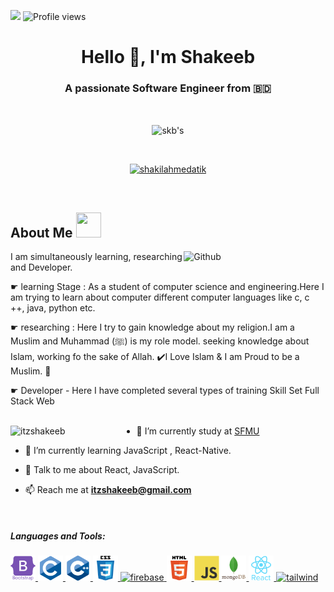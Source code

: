 ![](https://media-exp1.licdn.com/dms/image/C5616AQFQAsb2A7Rcow/profile-displaybackgroundimage-shrink_350_1400/0/1634615838111?e=1671667200&v=beta&t=2ZTNSN-i-71QMKLV7tJRsPrXPv_xEk1lKQw3vr1aLRU)
![Profile views](https://gpvc.arturio.dev/itzshakeeb)  

<h1 align="center">Hello 👋, I'm Shakeeb</h1>
<h3 align="center">A passionate Software Engineer from 🇧🇩</h3>  <br>


 <p align="center"><img align="center" src="https://github-readme-streak-stats.herokuapp.com/?user=itzshakeeb&" alt="skb's" /></p>
 <br>
 
<p align="center"> <a href="https://github.com/shakilahmedatik/github-profile-trophy"><img src="https://github-profile-trophy.vercel.app/?username=itzshakeeb&row=1&column=6&theme=onedark" alt="shakilahmedatik" /></a> </p>  <br>



 <h2> About Me  <img src = "https://media2.giphy.com/media/ZGHpWzdOEkMKtwLqdc/giphy.gif?cid=ecf05e47a0n3gi1bfqntqmob8g9aid1oyj2wr3ds3mg700bl&rid=giphy.gif" width="40px" height="40px"></h2>
 <img width="45%" align="right" alt="Github" src="https://www.successsensation.com/wp-content/uploads/2021/02/b1.3.gif" />

 
 
I am simultaneously learning, researching and Developer.

☛ learning Stage : As a student of computer science and engineering.Here I am trying to learn about computer different computer languages ​​like c, c ++, java, python etc.

☛ researching : Here I try to gain knowledge about my religion.I am a Muslim and Muhammad (ﷺ) is my role model. seeking knowledge about Islam, working fo the sake of Allah. ✔️I Love Islam & I am Proud to be a Muslim. 🕋

☛ Developer - Here I have completed several types of training
Skill Set Full Stack Web  <br> <br>


<img width="40%" align="left" src="https://github-readme-stats.vercel.app/api/top-langs?username=itzshakeeb&show_icons=true&locale=en&layout=compact" alt="itzshakeeb" />

- 🔭 I’m currently study at [SFMU](https://www.sfmu.edu.bd) 

- 🌱 I’m currently learning  JavaScript , React-Native.

- 💬 Talk to me about React, JavaScript.
 - 📫 Reach me at **itzshakeeb@gmail.com**  

 <br> 
<h5 align="left">Languages and Tools:</h5>  
<p align="left"> <a href="https://getbootstrap.com" target="_blank" rel="noreferrer"> <img src="https://raw.githubusercontent.com/devicons/devicon/master/icons/bootstrap/bootstrap-plain-wordmark.svg" alt="bootstrap" width="40" height="40"/> </a> <a href="https://www.cprogramming.com/" target="_blank" rel="noreferrer"> <img src="https://raw.githubusercontent.com/devicons/devicon/master/icons/c/c-original.svg" alt="c" width="40" height="40"/> </a> <a href="https://www.w3schools.com/cpp/" target="_blank" rel="noreferrer"> <img src="https://raw.githubusercontent.com/devicons/devicon/master/icons/cplusplus/cplusplus-original.svg" alt="cplusplus" width="40" height="40"/> </a> <a href="https://www.w3schools.com/css/" target="_blank" rel="noreferrer"> <img src="https://raw.githubusercontent.com/devicons/devicon/master/icons/css3/css3-original-wordmark.svg" alt="css3" width="40" height="40"/> </a> <a href="https://firebase.google.com/" target="_blank" rel="noreferrer"> <img src="https://www.vectorlogo.zone/logos/firebase/firebase-icon.svg" alt="firebase" width="40" height="40"/> </a> <a href="https://www.w3.org/html/" target="_blank" rel="noreferrer"> <img src="https://raw.githubusercontent.com/devicons/devicon/master/icons/html5/html5-original-wordmark.svg" alt="html5" width="40" height="40"/> </a> <a href="https://developer.mozilla.org/en-US/docs/Web/JavaScript" target="_blank" rel="noreferrer"> <img src="https://raw.githubusercontent.com/devicons/devicon/master/icons/javascript/javascript-original.svg" alt="javascript" width="40" height="40"/> </a> <a href="https://www.mongodb.com/" target="_blank" rel="noreferrer"> <img src="https://raw.githubusercontent.com/devicons/devicon/master/icons/mongodb/mongodb-original-wordmark.svg" alt="mongodb" width="40" height="40"/> </a> <a href="https://reactjs.org/" target="_blank" rel="noreferrer"> <img src="https://raw.githubusercontent.com/devicons/devicon/master/icons/react/react-original-wordmark.svg" alt="react" width="40" height="40"/> </a> <a href="https://tailwindcss.com/" target="_blank" rel="noreferrer"> <img src="https://www.vectorlogo.zone/logos/tailwindcss/tailwindcss-icon.svg" alt="tailwind" width="40" height="40"/> </a> </p>



